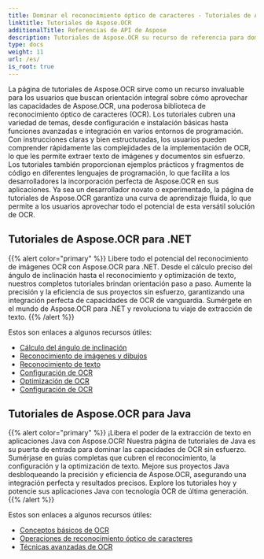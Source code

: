 ```yaml
---
title: Dominar el reconocimiento óptico de caracteres - Tutoriales de Aspose.OCR
linktitle: Tutoriales de Aspose.OCR
additionalTitle: Referencias de API de Aspose
description: Tutoriales de Aspose.OCR su recurso de referencia para dominar el reconocimiento óptico de caracteres con instrucciones claras y ejemplos prácticos en varios idiomas.
type: docs
weight: 11
url: /es/
is_root: true
---
```


La página de tutoriales de Aspose.OCR sirve como un recurso invaluable para los usuarios que buscan orientación integral sobre cómo aprovechar las capacidades de Aspose.OCR, una poderosa biblioteca de reconocimiento óptico de caracteres (OCR). Los tutoriales cubren una variedad de temas, desde configuración e instalación básicas hasta funciones avanzadas e integración en varios entornos de programación. Con instrucciones claras y bien estructuradas, los usuarios pueden comprender rápidamente las complejidades de la implementación de OCR, lo que les permite extraer texto de imágenes y documentos sin esfuerzo. Los tutoriales también proporcionan ejemplos prácticos y fragmentos de código en diferentes lenguajes de programación, lo que facilita a los desarrolladores la incorporación perfecta de Aspose.OCR en sus aplicaciones. Ya sea un desarrollador novato o experimentado, la página de tutoriales de Aspose.OCR garantiza una curva de aprendizaje fluida, lo que permite a los usuarios aprovechar todo el potencial de esta versátil solución de OCR.

## Tutoriales de Aspose.OCR para .NET
{{% alert color="primary" %}}
Libere todo el potencial del reconocimiento de imágenes OCR con Aspose.OCR para .NET. Desde el cálculo preciso del ángulo de inclinación hasta el reconocimiento y optimización de texto, nuestros completos tutoriales brindan orientación paso a paso. Aumente la precisión y la eficiencia de sus proyectos sin esfuerzo, garantizando una integración perfecta de capacidades de OCR de vanguardia. Sumérgete en el mundo de Aspose.OCR para .NET y revoluciona tu viaje de extracción de texto.
{{% /alert %}}

Estos son enlaces a algunos recursos útiles:
 
- [Cálculo del ángulo de inclinación](./net/skew-angle-calculation/)
- [Reconocimiento de imágenes y dibujos](./net/image-and-drawing-recognition/)
- [Reconocimiento de texto](./net/text-recognition/)
- [Configuración de OCR](./net/ocr-configuration/)
- [Optimización de OCR](./net/ocr-optimization/)
- [Configuración de OCR](./net/ocr-settings/)


## Tutoriales de Aspose.OCR para Java
{{% alert color="primary" %}}
¡Libera el poder de la extracción de texto en aplicaciones Java con Aspose.OCR! Nuestra página de tutoriales de Java es su puerta de entrada para dominar las capacidades de OCR sin esfuerzo. Sumérjase en guías completas que cubren el reconocimiento, la configuración y la optimización de texto. Mejore sus proyectos Java desbloqueando la precisión y eficiencia de Aspose.OCR, asegurando una integración perfecta y resultados precisos. Explore los tutoriales hoy y potencie sus aplicaciones Java con tecnología OCR de última generación.
{{% /alert %}}

Estos son enlaces a algunos recursos útiles:
 
- [Conceptos básicos de OCR](./java/ocr-basics/)
- [Operaciones de reconocimiento óptico de caracteres](./java/ocr-operations/)
- [Técnicas avanzadas de OCR](./java/advanced-ocr-techniques/)



